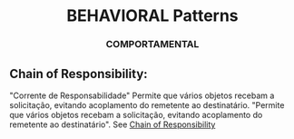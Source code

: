<div align="center">
    <h1>BEHAVIORAL Patterns</h1>
    <h3>COMPORTAMENTAL</h3>
</div>
 
## **Chain of Responsibility**:
"Corrente de Responsabilidade" Permite que vários objetos recebam a solicitação, evitando acoplamento do remetente ao destinatário. "Permite que vários objetos recebam a solicitação, evitando acoplamento do remetente ao destinatário".
See [Chain of Responsibility](01-CHAIN-OF-RESPONSABILITY/README.md) 